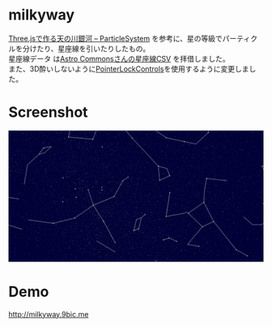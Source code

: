 # milkyway
[Three.jsで作る天の川銀河 – ParticleSystem](http://washitake.com/blog/archives/224) を参考に、星の等級でパーティクルを分けたり、星座線を引いたりしたもの。  
星座線データ は[Astro Commonsさんの星座線CSV](http://astronomy.webcrow.jp/hip/hip_constellation_line.csv) を拝借しました。  
また、3D酔いしないように[PointerLockControls](https://github.com/mrdoob/three.js/blob/master/examples/js/controls/PointerLockControls.js)を使用するように変更しました。

# Screenshot
![screenshot](./mw.png)

# Demo
http://milkyway.9bic.me
